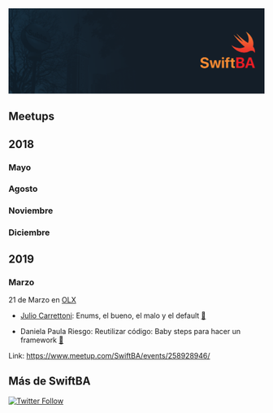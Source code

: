 <img src="./Resources/banner.png"/>

## Meetups 

## 2018 

### Mayo 

### Agosto

### Noviembre

### Diciembre

## 2019 

### Marzo 
21 de Marzo en [OLX](https://twitter.com/olxtecharg)

- [Julio Carrettoni](https://twitter.com/dev_jac): Enums, el bueno, el malo y el default
[🎥](https://www.youtube.com/watch?v=os8a6POzF90)

- Daniela Paula Riesgo: Reutilizar código: Baby steps para hacer un framework
[🎥](https://www.youtube.com/watch?v=tIagYPQl3-c)

Link: https://www.meetup.com/SwiftBA/events/258928946/

## Más de SwiftBA

[![Twitter Follow](https://img.shields.io/twitter/follow/swift_ba.svg?style=social)](https://twitter.com/swift_ba)
